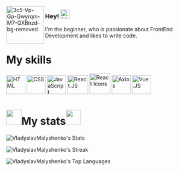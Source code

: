 <a href="https://ibb.co/sVVMHGQ"><img align="left" style="width: 100px" src="https://i.ibb.co/crr7LHt/3c5-Vp-Gp-Gwyrqm-M7-QXBnzd-bg-removed.png" alt="3c5-Vp-Gp-Gwyrqm-M7-QXBnzd-bg-removed" border="0"></a>

### Hey! <img src="https://user-images.githubusercontent.com/1303154/88677602-1635ba80-d120-11ea-84d8-d263ba5fc3c0.gif" width="24px" alt="hi">

I'm the beginner, who is passionate about FrontEnd Development and likes to write code.

### <h1>My skills</h1>

<p align-items='center' display='flex'>
  <img src="https://img.freepik.com/free-icon/html-5_318-566077.jpg" width="50px" height="50px" alt="HTML">
  <img src="https://upload.wikimedia.org/wikipedia/commons/thumb/6/62/CSS3_logo.svg/800px-CSS3_logo.svg.png" width="50px" height="50px" alt="CSS">
  <img src="https://upload.wikimedia.org/wikipedia/commons/thumb/9/99/Unofficial_JavaScript_logo_2.svg/800px-Unofficial_JavaScript_logo_2.svg.png" width="50px" height="50px" alt="JavaScript">
  <img src="https://upload.wikimedia.org/wikipedia/commons/thumb/a/a7/React-icon.svg/1200px-React-icon.svg.png" width="55px" height="50px" alt="React.JS">
  <img src="https://camo.githubusercontent.com/48d099290b4cb2d7937bcd96e8497cf1845b54a810a6432c70cf944b60b40c77/68747470733a2f2f7261776769742e636f6d2f676f72616e67616a69632f72656163742d69636f6e732f6d61737465722f72656163742d69636f6e732e737667" width="55px" height="55px" alt="React Icons">
  <img src="https://axios-http.com/assets/logo.svg" width="50px" height="50px" alt="Axios">
  <img src="https://upload.wikimedia.org/wikipedia/commons/thumb/9/95/Vue.js_Logo_2.svg/1200px-Vue.js_Logo_2.svg.png" width="50px" height="50px" alt="Vue.JS">
</p>



### <h1><img src="https://media.giphy.com/media/v1.Y2lkPTc5MGI3NjExMXd1eTI1ajg4aGJ4MXdvYzY5c3IxbXN3MmVmaGo1bnZlcHZ3eDV2MiZlcD12MV9pbnRlcm5hbF9naWZfYnlfaWQmY3Q9cw/724AElPsJeOm8cdoNM/giphy.gif" style="width: 40px; margin-bottom: -10px">My stats<img src="https://media.giphy.com/media/v1.Y2lkPTc5MGI3NjExMXd1eTI1ajg4aGJ4MXdvYzY5c3IxbXN3MmVmaGo1bnZlcHZ3eDV2MiZlcD12MV9pbnRlcm5hbF9naWZfYnlfaWQmY3Q9cw/724AElPsJeOm8cdoNM/giphy.gif" style="width: 40px; margin-bottom: -10px"></h1>


![VladyslavMalyshenko's Stats](https://github-readme-stats.vercel.app/api?username=VladyslavMalyshenko&theme=material-palenight&show_icons=true&hide_border=true&count_private=true)

![VladyslavMalyshenko's Streak](https://github-readme-streak-stats.herokuapp.com/?user=VladyslavMalyshenko&theme=material-palenight&hide_border=true)

![VladyslavMalyshenko's Top Languages](https://github-readme-stats.vercel.app/api/top-langs/?username=VladyslavMalyshenko&theme=material-palenight&show_icons=true&hide_border=true&layout=compact)
